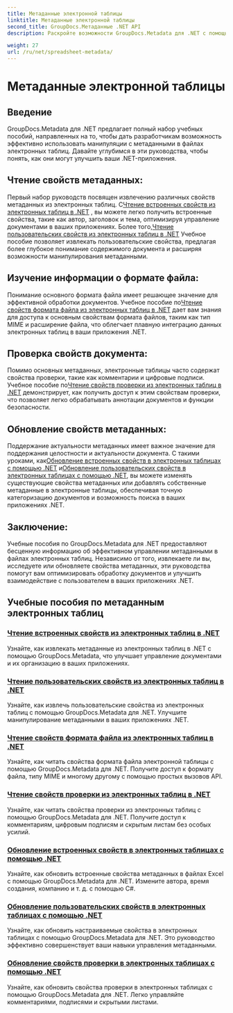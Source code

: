 ```yaml
---
title: Метаданные электронной таблицы
linktitle: Метаданные электронной таблицы
second_title: GroupDocs.Метаданные .NET API
description: Раскройте возможности GroupDocs.Metadata для .NET с помощью руководств по чтению и обновлению свойств электронных таблиц. Улучшите возможности манипулирования метаданными в ваших приложениях .NET.

weight: 27
url: /ru/net/spreadsheet-metadata/
---
```


# Метаданные электронной таблицы

## Введение

GroupDocs.Metadata для .NET предлагает полный набор учебных пособий, направленных на то, чтобы дать разработчикам возможность эффективно использовать манипуляции с метаданными в файлах электронных таблиц. Давайте углубимся в эти руководства, чтобы понять, как они могут улучшить ваши .NET-приложения.

## Чтение свойств метаданных:
Первый набор руководств посвящен извлечению различных свойств метаданных из электронных таблиц. С[Чтение встроенных свойств из электронных таблиц в .NET](./read-built-in-properties-spreadsheets/) , вы можете легко получить встроенные свойства, такие как автор, заголовок и тема, оптимизируя управление документами в ваших приложениях. Более того,[Чтение пользовательских свойств из электронных таблиц в .NET](./read-custom-properties-spreadsheets/) Учебное пособие позволяет извлекать пользовательские свойства, предлагая более глубокое понимание содержимого документа и расширяя возможности манипулирования метаданными.

## Изучение информации о формате файла:
 Понимание основного формата файла имеет решающее значение для эффективной обработки документов. Учебное пособие по[Чтение свойств формата файла из электронных таблиц в .NET](./read-file-format-properties-spreadsheets/) дает вам знания для доступа к основным свойствам формата файлов, таким как тип MIME и расширение файла, что облегчает плавную интеграцию данных электронных таблиц в ваши приложения .NET.

## Проверка свойств документа:
Помимо основных метаданных, электронные таблицы часто содержат свойства проверки, такие как комментарии и цифровые подписи. Учебное пособие по[Чтение свойств проверки из электронных таблиц в .NET](./read-inspection-properties-spreadsheets/) демонстрирует, как получить доступ к этим свойствам проверки, что позволяет легко обрабатывать аннотации документов и функции безопасности.

## Обновление свойств метаданных:
 Поддержание актуальности метаданных имеет важное значение для поддержания целостности и актуальности документа. С такими уроками, как[Обновление встроенных свойств в электронных таблицах с помощью .NET](./update-built-in-properties-spreadsheets/) и[Обновление пользовательских свойств в электронных таблицах с помощью .NET](./update-custom-properties-spreadsheets/), вы можете изменять существующие свойства метаданных или добавлять собственные метаданные в электронные таблицы, обеспечивая точную категоризацию документов и возможность поиска в ваших приложениях .NET.

## Заключение:
Учебные пособия по GroupDocs.Metadata для .NET предоставляют бесценную информацию об эффективном управлении метаданными в файлах электронных таблиц. Независимо от того, извлекаете ли вы, исследуете или обновляете свойства метаданных, эти руководства помогут вам оптимизировать обработку документов и улучшить взаимодействие с пользователем в ваших приложениях .NET.

## Учебные пособия по метаданным электронных таблиц
### [Чтение встроенных свойств из электронных таблиц в .NET](./read-built-in-properties-spreadsheets/)
Узнайте, как извлекать метаданные из электронных таблиц в .NET с помощью GroupDocs.Metadata, что улучшает управление документами и их организацию в ваших приложениях.
### [Чтение пользовательских свойств из электронных таблиц в .NET](./read-custom-properties-spreadsheets/)
Узнайте, как извлечь пользовательские свойства из электронных таблиц с помощью GroupDocs.Metadata для .NET. Улучшите манипулирование метаданными в ваших приложениях .NET.
### [Чтение свойств формата файла из электронных таблиц в .NET](./read-file-format-properties-spreadsheets/)
Узнайте, как читать свойства формата файла электронной таблицы с помощью GroupDocs.Metadata для .NET. Получите доступ к формату файла, типу MIME и многому другому с помощью простых вызовов API.
### [Чтение свойств проверки из электронных таблиц в .NET](./read-inspection-properties-spreadsheets/)
Узнайте, как читать свойства проверки из электронных таблиц с помощью GroupDocs.Metadata для .NET. Получите доступ к комментариям, цифровым подписям и скрытым листам без особых усилий.
### [Обновление встроенных свойств в электронных таблицах с помощью .NET](./update-built-in-properties-spreadsheets/)
Узнайте, как обновить встроенные свойства метаданных в файлах Excel с помощью GroupDocs.Metadata для .NET. Измените автора, время создания, компанию и т. д. с помощью C#.
### [Обновление пользовательских свойств в электронных таблицах с помощью .NET](./update-custom-properties-spreadsheets/)
Узнайте, как обновить настраиваемые свойства в электронных таблицах с помощью GroupDocs.Metadata для .NET. Это руководство эффективно совершенствует ваши навыки управления метаданными.
### [Обновление свойств проверки в электронных таблицах с помощью .NET](./update-inspection-properties-spreadsheets/)
Узнайте, как обновить свойства проверки в электронных таблицах с помощью GroupDocs.Metadata для .NET. Легко управляйте комментариями, подписями и скрытыми листами.